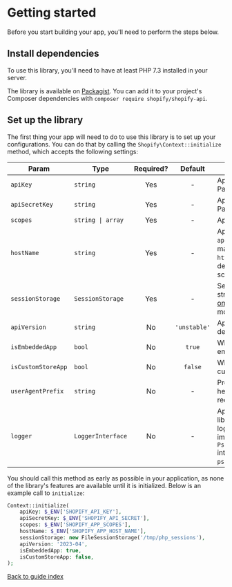 # Getting started

Before you start building your app, you'll need to perform the steps below.

## Install dependencies

To use this library, you'll need to have at least PHP 7.3 installed in your server.

The library is available on [Packagist](https://packagist.org/packages/shopify/shopify-api). You can add it to your project's Composer dependencies with `composer require shopify/shopify-api`.

## Set up the library

The first thing your app will need to do to use this library is to set up your configurations. You can do that by calling the `Shopify\Context::initialize` method, which accepts the following settings:

| Param             | Type              | Required? |   Default    | Notes                                                                                                                                                                                |
| ----------------- | ----------------- | :-------: | :----------: | ------------------------------------------------------------------------------------------------------------------------------------------------------------------------------------ |
| `apiKey`          | `string`          |    Yes    |      -       | App API key from the Partners dashboard                                                                                                                                              |
| `apiSecretKey`    | `string`          |    Yes    |      -       | App API secret from the Partners dashboard                                                                                                                                           |
| `scopes`          | `string \| array` |    Yes    |      -       | App scopes                                                                                                                                                                           |
| `hostName`        | `string`          |    Yes    |      -       | App host name e.g. `my-app.my-domain.ca`. You may optionally include `https://` or `http://` to determine which scheme to use                                                        |
| `sessionStorage`  | `SessionStorage`  |    Yes    |      -       | Session storage strategy. Read our [notes on session handling](issues.md#notes-on-session-handling) for more information                                                             |
| `apiVersion`      | `string`          |    No     | `'unstable'` | App API version, defaults to unstable                                                                                                                                                |
| `isEmbeddedApp`   | `bool`            |    No     |    `true`    | Whether the app is an embedded app                                                                                                                                                   |
| `isCustomStoreApp`    | `bool`            |    No     |   `false`    | Whether the app is a custom store app                                                                                                                                                     |
| `userAgentPrefix` | `string`          |    No     |      -       | Prefix for user agent header sent with a request                                                                                                                                     |
| `logger`          | `LoggerInterface` |    No     |      -       | App logger, so the library can add its own logs to it. Must implement the [PSR-3](https://www.php-fig.org/psr/psr-3/) `Psr\Log\LoggerInterface` interface from the `psr/log` package |

You should call this method as early as possible in your application, as none of the library's features are available until it is initialized. Below is an example call to `initialize`:

```php
Context::initialize(
    apiKey: $_ENV['SHOPIFY_API_KEY'],
    apiSecretKey: $_ENV['SHOPIFY_API_SECRET'],
    scopes: $_ENV['SHOPIFY_APP_SCOPES'],
    hostName: $_ENV['SHOPIFY_APP_HOST_NAME'],
    sessionStorage: new FileSessionStorage('/tmp/php_sessions'),
    apiVersion: '2023-04',
    isEmbeddedApp: true,
    isCustomStoreApp: false,
);
```

[Back to guide index](README.md)
